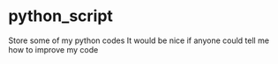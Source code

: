 # python_script
Store some of my python codes
It would be nice if anyone could tell me how to improve my code
